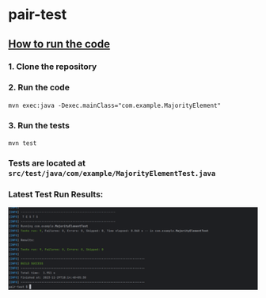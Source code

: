 # pair-test
## <u>How to run the code </u>
### 1. Clone the repository
### 2. Run the code
`mvn exec:java -Dexec.mainClass="com.example.MajorityElement"`
### 3. Run the tests
`mvn test`
### Tests are located at `src/test/java/com/example/MajorityElementTest.java`

### Latest Test Run Results:
![image](pairtest-build.png)
